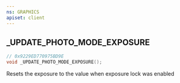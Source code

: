 ```yaml
---
ns: GRAPHICS
apiset: client
---
```

## _UPDATE_PHOTO_MODE_EXPOSURE

```c
// 0x9229ED770975BD9E
void _UPDATE_PHOTO_MODE_EXPOSURE();
```

Resets the exposure to the value when exposure lock was enabled




